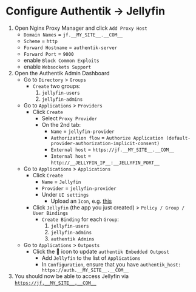 # Configure Authentik -> Jellyfin

1) Open Nginx Proxy Manager and click `Add Proxy Host`
    * `Domain Names` = `jf.__MY_SITE__.__COM__`
    * `Scheme` = `http`
    * `Forward Hostname` = `authentik-server`
    * `Forward Port` = `9000`
    * enable `Block Common Exploits`
    * enable `Websockets Support`
1) Open the Authentik Admin Dashboard
    * Go to `Directory` > `Groups`
      * `Create` two groups:
        1) `jellyfin-users`
        1) `jellyfin-admins`
    * Go to `Applications` > `Providers`
      * Click `Create`
        * Select `Proxy Provider`
        * On the 2nd tab:
          * `Name` = `jellyfin-provider`
          * `Authorization flow` = `Authorize Application (default-provider-authorization-implicit-consent)`
          * `External host` = `https://jf.__MY_SITE__.__COM__`
          * `Internal host` = `http://__JELLYFIN_IP__:__JELLYFIN_PORT__`
    * Go to `Applications` > `Applications`
      * Click `Create`
        * `Name` = `Jellyfin`
        * `Provider` = `jellyfin-provider`
        * Under `UI settings`
          * Upload an `Icon`, e.g. [this](../assets/jellyfin.svg)
      * Click `Jellyfin` (the app you just created) > `Policy / Group / User Bindings`
        * `Create Binding` for each `Group`:
          1) `jellyfin-users`
          1) `jellyfin-admins`
          1) `authentik Admins`
    * Go to `Applications` > `Outposts`
      * Click the 📝 icon to update `authentik Embedded Outpost`
        * Add `Jellyfin` to the list of `Applications`
        * In `Configuration`, ensure that you have `authentik_host: https://auth.__MY_SITE__.__COM__`
1) You should now be able to access Jellyfin via [`https://jf.__MY_SITE__.__COM__`](https://jf.__MY_SITE__.__COM__)
